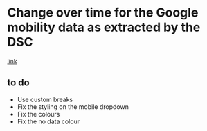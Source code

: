 # Change over time for the Google mobility data as extracted by the DSC

[link](http://www.henrylau.co.uk/maptemplates/changeovertime/index.html)

## to do
- Use custom breaks
- Fix the styling on the mobile dropdown
- Fix the colours
- Fix the no data colour
